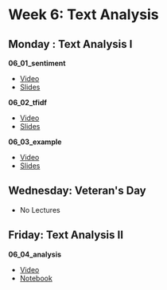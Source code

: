 # Week 6: Text Analysis

## Monday : Text Analysis I

**06_01_sentiment**
- [Video](https://youtu.be/er8qYc7h_80)
- [Slides](https://github.com/COGS108/Lectures-Fa20/blob/master/06_text/06_01_sentiment.pdf)

**06_02_tfidf**
- [Video](https://youtu.be/BtcNlYgmZJM)
- [Slides](https://github.com/COGS108/Lectures-Fa20/blob/master/06_text/06_02_tfidf.pdf)

**06_03_example**
- [Video](https://youtu.be/kJrlMWZz9X8)
- [Slides](https://github.com/COGS108/Lectures-Fa20/blob/master/06_text/06_03_example.pdf)

## Wednesday: Veteran's Day 
- No Lectures


## Friday: Text Analysis II

**06_04_analysis**
- [Video](https://youtu.be/pdL-AvoDcrQ)
- [Notebook](https://github.com/COGS108/Lectures-Fa20/blob/master/06_text/06_04_analysis.ipynb)



